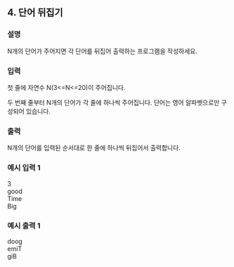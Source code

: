 ## 4. 단어 뒤집기
###  설명

N개의 단어가 주어지면 각 단어를 뒤집어 출력하는 프로그램을 작성하세요.


### 입력
첫 줄에 자연수 N(3<=N<=20)이 주어집니다.

두 번째 줄부터 N개의 단어가 각 줄에 하나씩 주어집니다. 단어는 영어 알파벳으로만 구성되어 있습니다.


### 출력
N개의 단어를 입력된 순서대로 한 줄에 하나씩 뒤집어서 출력합니다.


### 예시 입력 1

3 <br>
good <br> 
Time <br>
Big
### 예시 출력 1

doog <br>
emiT <br>
giB 
